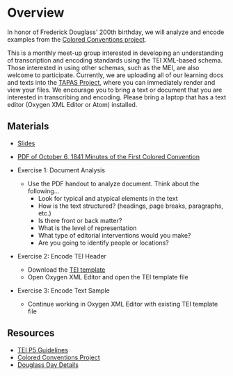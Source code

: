 # Overview

In honor of Frederick Douglass' 200th birthday, we will analyze and encode examples from the [Colored Conventions project](Colored). 

This is a monthly meet-up group interested in developing an understanding of transcription and encoding standards using the TEI XML-based schema. Those interested in using other schemas, such as the MEI, are also welcome to participate. Currently, we are uploading all of our learning docs and texts into the [TAPAS Project](TAPAS), where you can immediately render and view your files. We encourage you to bring a text or document that you are interested in transcribing and encoding. Please bring a laptop that has a text editor (Oxygen XML Editor or Atom) installed.

## Materials
- [Slides](/2018-CollaborativeTEI-Intro-to-TEI.pdf)
- [PDF of October 6, 1841 Minutes of the First Colored Convention](/Colored-Convention-Samples/1841-portland_minutes.pdf)
- Exercise 1: Document Analysis
  - Use the PDF handout to analyze document. Think about the following...
    - Look for typical and atypical elements in the text
    - How is the text structured? (headings, page breaks, paragraphs, etc.)
    - Is there front or back matter?
    - What is the level of representation
    - What type of editorial interventions would you make?
    - Are you going to identify people or locations?
    
- Exercise 2: Encode TEI Header
  - Download the [TEI template](/Colored-Convention-Samples/1841-portland-maine-sample.xml) 
  - Open Oxygen XML Editor and open the TEI template file

- Exercise 3: Encode Text Sample
  - Continue working in Oxygen XML Editor with existing TEI template file
  
## Resources
- [TEI P5 Guidelines](http://www.tei-c.org/release/doc/tei-p5-doc/en/html/index.html)
- [Colored Conventions Project](http://coloredconventions.org/transcribe-minutes)
- [Douglass Day Details](http://coloredconventions.org/hbd)
